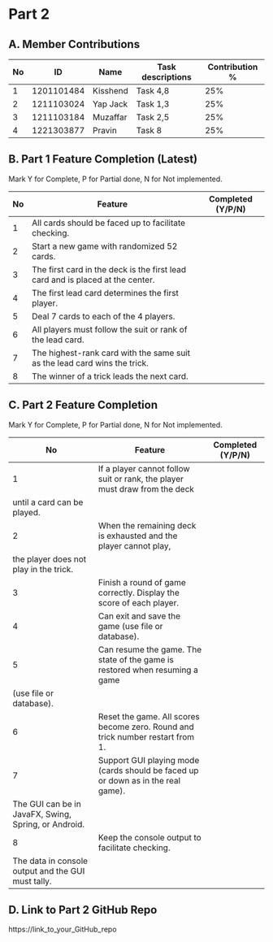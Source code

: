# Part 2

## A. Member Contributions

No | ID         | Name | Task descriptions | Contribution %
-- | ---------- | ---- | ----------------- | --------------
1  | 1201101484|Kisshend| Task 4,8         |25%
2  |1211103024|Yap Jack |  Task 1,3        |25%
3  |1211103184|Muzaffar|   Task 2,5        |25%
4  |1221303877|Pravin|      Task 8         |25%


## B. Part 1 Feature Completion (Latest)

Mark Y for Complete, P for Partial done, N for Not implemented.

No | Feature                                                                         | Completed (Y/P/N)
-- | ------------------------------------------------------------------------------- | -----------------
1  | All cards should be faced up to facilitate checking.                            |
2  | Start a new game with randomized 52 cards.                                      |
3  | The first card in the deck is the first lead card and is placed at the center.  |
4  | The first lead card determines the first player.                                |
5  | Deal 7 cards to each of the 4 players.                                          |
6  | All players must follow the suit or rank of the lead card.                      |
7  | The highest-rank card with the same suit as the lead card wins the trick.       |
8  | The winner of a trick leads the next card.                                      |


## C. Part 2 Feature Completion

Mark Y for Complete, P for Partial done, N for Not implemented.

No | Feature                                                                          | Completed (Y/P/N)
-- | -------------------------------------------------------------------------------- | -----------------
1  | If a player cannot follow suit or rank, the player must draw from the deck       |
   | until a card can be played.                                                      |
2  | When the remaining deck is exhausted and the player cannot play,                 |
   | the player does not play in the trick.                                           |
3  | Finish a round of game correctly. Display the score of each player.              |
4  | Can exit and save the game (use file or database).                               |
5  | Can resume the game. The state of the game is restored when resuming a game      |
   | (use file or database).                                                          |
6  | Reset the game. All scores become zero. Round and trick number restart from 1.   |
7  | Support GUI playing mode (cards should be faced up or down as in the real game). |
   | The GUI can be in JavaFX, Swing, Spring, or Android.                             |
8  | Keep the console output to facilitate checking.                                  |
   | The data in console output and the GUI must tally.                               |


## D. Link to Part 2 GitHub Repo

https://link_to_your_GitHub_repo

